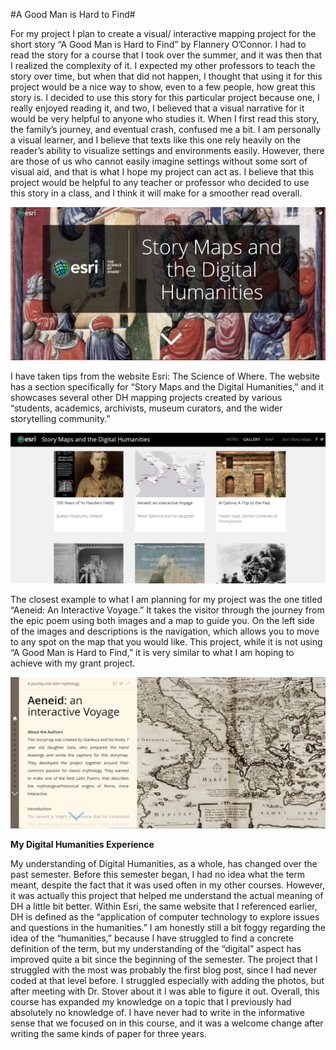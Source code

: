 #A Good Man is Hard to Find#

For my project I plan to create a visual/ interactive mapping project for the short story “A Good Man is Hard to Find” by Flannery O’Connor. I had to read the story for a course that I took over the summer, and it was then that I realized the complexity of it. I expected my other professors to teach the story over time, but when that did not happen, I thought that using it for this project would be a nice way to show, even to a few people, how great this story is.
I decided to use this story for this particular project because one, I really enjoyed reading it, and two, I believed that a visual narrative for it would be very helpful to anyone who studies it. When I first read this story, the family’s journey, and eventual crash, confused me a bit. I am personally a visual learner, and I believe that texts like this one rely heavily on the reader’s ability to visualize settings and environments easily. However, there are those of us who cannot easily imagine settings without some sort of visual aid, and that is what I hope my project can act as. I believe that this project would be helpful to any teacher or professor who decided to use this story in a class, and I think it will make for a smoother read overall.
 
![Image of Esri Homepage](https://github.com/JaelinWashington/Jaelin-Washington/blob/main/images/Screenshot%20(42).png)

I have taken tips from the website Esri: The Science of Where. The website has a section specifically for “Story Maps and the Digital Humanities,” and it showcases several other DH mapping projects created by various “students, academics, archivists, museum curators, and the wider storytelling community.” 

![Image of DH projects on Esri](https://github.com/JaelinWashington/Jaelin-Washington/blob/main/images/Screenshot%20(44).png)

The closest example to what I am planning for my project was the one titled “Aeneid: An Interactive Voyage.” It takes the visitor through the journey from the epic poem using both images and a map to guide you. On the left side of the images and descriptions is the navigation, which allows you to move to any spot on the map that you would like. This project, while it is not using “A Good Man is Hard to Find,” it is very similar to what I am hoping to achieve with my grant project. 

![Image of Map](https://github.com/JaelinWashington/Jaelin-Washington/blob/main/images/Screenshot%20(41).png)


**My Digital Humanities Experience**

My understanding of Digital Humanities, as a whole, has changed over the past semester. Before this semester began, I had no idea what the term meant, despite the fact that it was used often in my other courses. However, it was actually this project that helped me understand the actual meaning of DH a little bit better. Within Esri, the same website that I referenced earlier, DH is defined as the “application of computer technology to explore issues and questions in the humanities.” I am honestly still a bit foggy regarding the idea of the “humanities,” because I have struggled to find a concrete definition of the term, but my understanding of the “digital” aspect has improved quite a bit since the beginning of the semester. 
The project that I struggled with the most was probably the first blog post, since I had never coded at that level before. I struggled especially with adding the photos, but after meeting with Dr. Stover about it I was able to figure it out. Overall, this course has expanded my knowledge on a topic that I previously had absolutely no knowledge of. I have never had to write in the informative sense that we focused on in this course, and it was a welcome change after writing the same kinds of paper for three years. 
